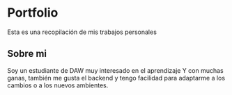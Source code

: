 # Portfolio
Esta es una recopilación de mis trabajos personales
## Sobre mi
Soy un estudiante de DAW muy interesado en el aprendizaje Y con muchas ganas, también me gusta el backend y tengo facilidad para adaptarme a los cambios o a los nuevos ambientes.
